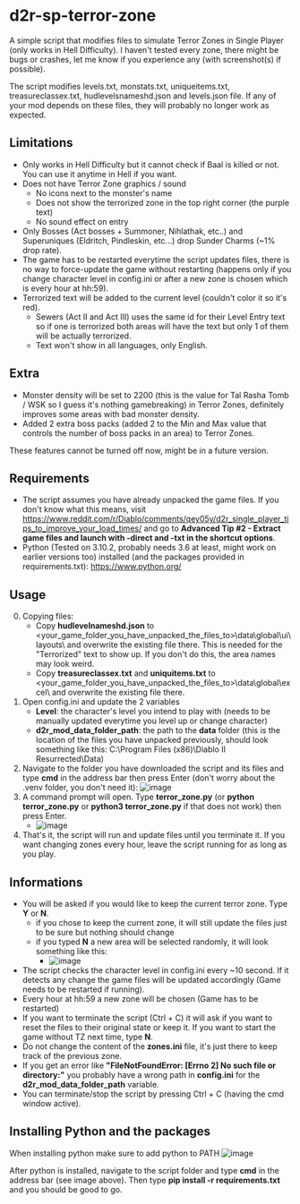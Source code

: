 # d2r-sp-terror-zone
A simple script that modifies files to simulate Terror Zones in Single Player (only works in Hell Difficulty). I haven't tested every zone, there might be bugs or crashes, let me know if you experience any (with screenshot(s) if possible).

The script modifies levels.txt, monstats.txt, uniqueitems.txt, treasureclassex.txt, hudlevelsnameshd.json and levels.json file. If any of your mod depends on these files, they will probably no longer work as expected.

## Limitations
- Only works in Hell Difficulty but it cannot check if Baal is killed or not. You can use it anytime in Hell if you want.
- Does not have Terror Zone graphics / sound
  - No icons next to the monster's name
  - Does not show the terrorized zone in the top right corner (the purple text)
  - No sound effect on entry
- Only Bosses (Act bosses + Summoner, Nihlathak, etc..) and Superuniques (Eldritch, Pindleskin, etc...) drop Sunder Charms (~1% drop rate).
- The game has to be restarted everytime the script updates files, there is no way to force-update the game without restarting (happens only if you change character level in config.ini or after a new zone is chosen which is every hour at hh:59).
- Terrorized text will be added to the current level (couldn't color it so it's red).
  - Sewers (Act II and Act III) uses the same id for their Level Entry text so if one is terrorized both areas will have the text but only 1 of them will be actually terrorized.
  - Text won't show in all languages, only English.

## Extra
- Monster density will be set to 2200 (this is the value for Tal Rasha Tomb / WSK so I guess it's nothing gamebreaking) in Terror Zones, definitely improves some areas with bad monster density.
- Added 2 extra boss packs (added 2 to the Min and Max value that controls the number of boss packs in an area) to Terror Zones.

These features cannot be turned off now, might be in a future version.

## Requirements
- The script assumes you have already unpacked the game files. If you don't know what this means, visit https://www.reddit.com/r/Diablo/comments/qey05y/d2r_single_player_tips_to_improve_your_load_times/ and go to **Advanced Tip #2 - Extract game files and launch with -direct and -txt in the shortcut options**.
- Python (Tested on 3.10.2, probably needs 3.6 at least, might work on earlier versions too) installed (and the packages provided in requirements.txt): https://www.python.org/

## Usage
0. Copying files:
   - Copy **hudlevelnameshd.json** to <your_game_folder_you_have_unpacked_the_files_to>\data\global\ui\layouts\ and overwrite the existing file there. This is needed for the "Terrorized" text to show up. If you don't do this, the area names may look weird.
   - Copy **treasureclassex.txt** and **uniquitems.txt** to <your_game_folder_you_have_unpacked_the_files_to>\data\global\excel\ and overwrite the existing file there.
2. Open config.ini and update the 2 variables 
   - **Level**: the character's level you intend to play with (needs to be manually updated everytime you level up or change character)
   - **d2r_mod_data_folder_path**: the path to the **data** folder (this is the location of the files you have unpacked previously, should look something like this: C:\Program Files (x86)\Diablo II Resurrected\Data)
3. Navigate to the folder you have downloaded the script and its files and type **cmd** in the address bar then press Enter (don't worry about the .venv folder, you don't need it):
![image](https://user-images.githubusercontent.com/47192871/204891220-1f9e7c2a-9b6e-4e26-98cc-1def4d50b26b.png)
3. A command prompt will open. Type **terror_zone.py** (or **python terror_zone.py** or **python3 terror_zone.py** if that does not work) then press Enter.
   - ![image](https://user-images.githubusercontent.com/47192871/204891920-9aac2241-cbf6-4532-b713-cbaae097e4d1.png)
4. That's it, the script will run and update files until you terminate it. If you want changing zones every hour, leave the script running for as long as you play.


## Informations
- You will be asked if you would like to keep the current terror zone. Type **Y** or **N**.
  - if you chose to keep the current zone, it will still update the files just to be sure but nothing should change
  - if you typed **N** a new area will be selected randomly, it will look something like this:
    - ![image](https://user-images.githubusercontent.com/47192871/204898839-c989f70e-5211-4554-a485-be816c819614.png)
- The script checks the character level in config.ini every ~10 second. If it detects any change the game files will be updated accordingly (Game needs to be restarted if running).
- Every hour at hh:59 a new zone will be chosen (Game has to be restarted)
- If you want to terminate the script (Ctrl + C) it will ask if you want to reset the files to their original state or keep it. If you want to start the game without TZ next time, type **N**.
- Do not change the content of the **zones.ini** file, it's just there to keep track of the previous zone.
- If you get an error like **"FileNotFoundError: [Errno 2] No such file or directory:"** you probably have a wrong path in **config.ini** for the **d2r_mod_data_folder_path** variable.
- You can terminate/stop the script by pressing Ctrl + C (having the cmd window active).


## Installing Python and the packages
When installing python make sure to add python to PATH 
![image](https://user-images.githubusercontent.com/47192871/204991382-046b6fd9-dcc6-4672-89d4-7569a1d2d070.png)

After python is installed, navigate to the script folder and type **cmd** in the address bar (see image above). Then type **pip install -r requirements.txt** and you should be good to go.
